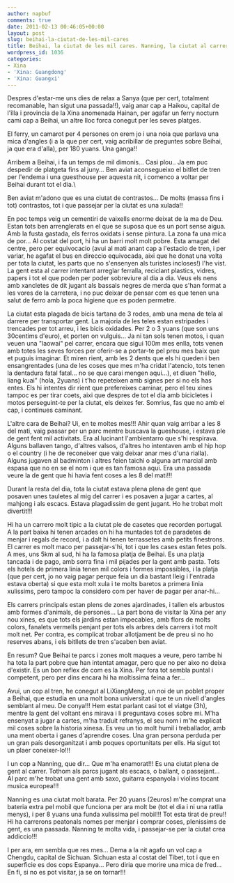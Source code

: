 ```yaml
---
author: napbuf
comments: true
date: 2011-02-13 00:46:05+00:00
layout: post
slug: beihai-la-ciutat-de-les-mil-cares
title: Beihai, la ciutat de les mil cares. Nanning, la ciutat al carrer!!
wordpress_id: 1036
categories:
- Xina
- 'Xina: Guangdong'
- 'Xina: Guangxi'
---
```


Despres d'estar-me uns dies de relax a Sanya (que per cert, totalment recomanable, han sigut una passada!!), vaig anar cap a Haikou, capital de l'illa i provincia de la Xina anomenada Hainan, per agafar un ferry nocturn cami cap a Beihai, un altre lloc forca conegut per les seves platges.

El ferry, un camarot per 4 persones on erem jo i una noia que parlava una mica d'angles (i a la que per cert, vaig acribillar de preguntes sobre Beihai, ja que era d'alla), per 180 yuans. Una ganga!!

Arribem a Beihai, i fa un temps de mil dimonis... Casi plou.. Ja em puc despedir de platgeta fins al juny... Ben aviat aconsegueixo el bitllet de tren per l'endema i una guesthouse per aquesta nit, i comenco a voltar per Beihai durant tot el dia.\

Ben aviat m'adono que es una ciutat de contrastos... De molts (massa fins i tot) contrastos, tot i que passejar per la ciutat es una xulada!!

En poc temps veig un cementiri de vaixells enorme deixat de la ma de Deu. Estan tots ben arrenglerats en el que se suposa que es un port sense aigua. Amb la fusta gastada, els ferros oxidats i sense pintura. La zona fa una mica de por... Al costat del port, hi ha un barri molt molt pobre. Esta amagat del centre, pero per equivocacio (avui al mati anant cap a l'estacio de tren, i per variar, he agafat el bus en direccio equivocada, aixi que he donat una volta per tota la ciutat, les parts que no s'ensenyen als turistes incloses!) l'he vist. La gent esta al carrer intentant arreglar ferralla, reciclant plastics, vidres, papers i tot el que poden per poder sobreviure al dia a dia. Veus els nens amb xancletes de dit jugant als bassals negres de merda que s'han format a les vores de la carretera, i no puc deixar de pensar com es que tenen una salut de ferro amb la poca higiene que es poden permetre.

La ciutat esta plagada de bicis tartana de 3 rodes, amb una mena de tela al darrere per transportar gent. La majoria de les teles estan estripades i trencades per tot arreu, i les bicis oxidades. Per 2 o 3 yuans (que son uns 30centims d'euro), et porten on vulguis... Ja ni tan sols tenen motos, i quan veuen una "laowai" pel carrer, encara que sigui 100m mes enlla, tots venen amb totes les seves forces per oferir-se a portar-te pel preu mes baix que et puguis imaginar. Et miren rient, amb les 2 dents que els hi queden i ben ensangrentades (una de les coses que mes m'ha cridat l'atencio, tots tenen la dentadura fatal fatal... no se que carai mengen aqui...), et diuen "hello, liang kuai" (hola, 2yuans) i t'ho repeteixen amb signes per si no els has entes. Els hi intentes dir rient que prefereixes caminar, pero el teu xines tampoc es per tirar coets, aixi que despres de tot el dia amb bicicletes i motos perseguint-te per la ciutat, els deixes fer. Somrius, fas que no amb el cap, i continues caminant.

L'altre cara de Beihai? Ui, en te moltes mes!!! Ahir quan vaig arribar a les 8 del mati, vaig passar per un parc mentre buscava la gueshouse, i estava ple de gent fent mil activitats. Era al.lucinant l'ambientarro que s'hi respirava. Alguns ballaven tango, d'altres valsos, d'altres ho intentaven amb el hip hop o el country (i he de reconeixer que vaig deixar anar mes d'una rialla). Alguns jugaven al badminton i altres feien taichi o alguna art marcial amb espasa que no en se el nom i que es tan famosa aqui. Era una passada veure la de gent que hi havia fent coses a les 8 del mati!!!

Durant la resta del dia, tota la ciutat estava plena plena de gent que posaven unes tauletes al mig del carrer i es posaven a jugar a cartes, al mahjong i als escacs. Estava plagadissim de gent jugant. Ho he trobat molt divertit!!!

Hi ha un carrero molt tipic a la ciutat ple de casetes que recorden portugal. A la part baixa hi tenen arcades on hi ha muntades tot de paradetes de menjar i regals de record, i a dalt hi tenen terrassetes amb petits finestrons. El carrer es molt maco per passejar-s'hi, tot i que les cases estan fetes pols. A mes, uns 5km al sud, hi ha la famosa platja de Beihai. Es una platja tancada i de pago, amb sorra fina i mil pijades per la gent amb pasta. Tots els hotels de primera linia tenen mil colors i formes impossibles, i la platja (que per cert, jo no vaig pagar perque feia un dia bastant lleig i l'entrada estava oberta) si que esta molt xula i te molts baretos a primera linia xulissims, pero tampoc la considero com per haver de pagar per anar-hi...

Els carrers principals estan plens de zones ajardinades, i tallen els arbustos amb formes d'animals, de persones... La part bona de visitar la Xina per any nou xines, es que tots els jardins estan impecables, amb flors de molts colors, fanalets vermells penjant per tots els arbres dels carrers i tot molt molt net. Per contra, es complicat trobar allotjament be de preu si no ho reserves abans, i els bitllets de tren s'acaben ben aviat.

En resum? Que Beihai te parcs i zones molt maques a veure, pero tambe hi ha tota la part pobre que han intentat amagar, pero que no per aixo no deixa d'existir. Es un bon reflex de com es la Xina. Per fora tot sembla puntal i competent, pero per dins encara hi ha moltissima feina a fer...

Avui, un cop al tren, he conegut al LiXiangMeng, un noi de un poblet proper a Beihai, que estudia en una molt bona universitat i que te un nivell d'angles semblant al meu. De conya!!! Hem estat parlant casi tot el viatge (3h), mentre la gent del voltant ens mirava i li preguntava coses sobre mi. M'ha ensenyat a jugar a cartes, m'ha traduit refranys, el seu nom i m'he explicat mil coses sobre la historia xinesa. Es veu un tio molt humil i treballador, amb una ment oberta i ganes d'aprendre coses. Una gran persona perduda per un gran país desorganitzat i amb poques oportunitats per ells. Ha sigut tot un plaer coneixer-lo!!!

I un cop a Nanning, que dir... Que m'ha enamorat!!! Es una ciutat plena de gent al carrer. Tothom als parcs jugant als escacs, o ballant, o passejant... Al parc m'he trobat una gent amb saxo, guitarra espanyola i violins tocant musica europea!!!

Nanning es una ciutat molt barata. Per 20 yuans (2euros) m'he comprat una bateria extra pel mobil que funciona per ara molt be (tot el dia i ni una ratlla menys), i per 8 yuans una funda xulissima pel mobil!!! Tot esta tirat de preu!! Hi ha carrerons peatonals nomes per menjar i comprar coses, plenissims de gent, es una passada. Nanning te molta vida, i passejar-se per la ciutat crea addiccio!!!

I per ara, em sembla que res mes... Dema a la nit agafo un vol cap a Chengdu, capital de Sichuan. Sichuan esta al costat del Tibet, tot i que en superficie es dos cops Espanya... Pero diria que morire una mica de fred... En fi, si no es pot visitar, ja se on tornar!!!
